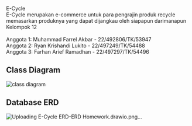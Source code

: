 E-Cycle <br/>
E-Cycle merupakan e-commerce untuk para pengrajin produk recycle memasarkan produknya yang dapat dijangkau oleh siapapun darimanapun <br/>
Kelompok 12<br/>
<br/>
Anggota 1: Muhammad Farrel Akbar - 22/492806/TK/53947<br/>
Anggota 2: Ryan Krishandi Lukito - 22/497249/TK/54488<br/>
Anggota 3: Farhan Arief Ramadhan - 22/497297/TK/54496<br/>

## Class Diagram
![class diagram](https://github.com/user-attachments/assets/a5a2fde8-71bd-4bfe-a215-49cf533d2a7a)

## Database ERD
![Uploading E-Cycle ERD-ERD Homework.drawio.png…]()
